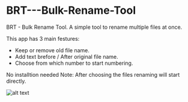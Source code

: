 # BRT---Bulk-Rename-Tool
BRT - Bulk Rename Tool. A simple tool to rename multiple files at once.

This app has 3 main festures:

- Keep or remove old file name.
- Add text brefore / After original file name.
- Choose from which number to start numbering.

No installtion needed
Note: After choosing the files renaming will start directly.


![alt text](https://i.imgur.com/DTssqp1.png)




